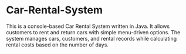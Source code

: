 # Car-Rental-System
This is a console-based Car Rental System written in Java. It allows customers to rent and return cars with simple menu-driven options. The system manages cars, customers, and rental records while calculating rental costs based on the number of days.
